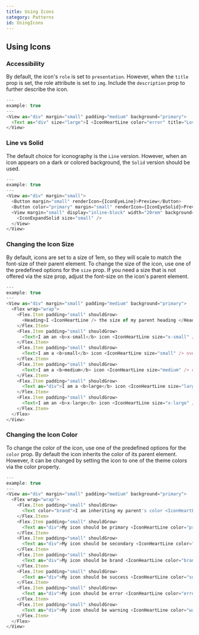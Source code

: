 ```yaml
---
title: Using Icons
category: Patterns
id: UsingIcons
---
```


## Using Icons

### Accessibility

By default, the icon's `role` is set to `presentation`. However, when the `title` prop is set, the role attribute is set to `img`. Include the `description` prop to further describe the icon.

```js
---
example: true
---
<View as="div" margin="small" padding="medium" background="primary">
  <Text as="div" size="large">I <IconHeartLine color="error" title="Love" /> New York</Text>
</View>
```

### Line vs Solid

The default choice for iconography is the `Line` version. However, when an icon appears on a dark or colored background, the `Solid` version should be used.

```js
---
example: true
---
<View as="div" margin="small">
  <Button margin="small" renderIcon={IconEyeLine}>Preview</Button>
  <Button color="primary" margin="small" renderIcon={IconEyeSolid}>Preview</Button>
  <View margin="small" display="inline-block" width="20rem" background="primary-inverse" padding="small" textAlign="end">
    <IconExpandSolid size="small" />
  </View>
</View>
```

### Changing the Icon Size

By default, icons are set to a size of 1em, so they will scale to match the font-size of their parent element. To change the size of the icon, use one of the predefined options for the `size` prop. If you need a size that is not offered via the size prop, adjust the font-size on the icon's parent element.

```js
---
example: true
---
<View as="div" margin="small" padding="medium" background="primary">
  <Flex wrap="wrap">
    <Flex.Item padding="small" shouldGrow>
      <Heading>I <IconHeartLine /> the size of my parent heading </Heading>
    </Flex.Item>
    <Flex.Item padding="small" shouldGrow>
      <Text>I am an <b>x-small</b> icon <IconHeartLine size="x-small" /> overriding my parent font-size.</Text>
    </Flex.Item>
    <Flex.Item padding="small" shouldGrow>
      <Text>I am a <b>small</b> icon <IconHeartLine size="small" /> overriding my parent font-size.</Text>
    </Flex.Item>
    <Flex.Item padding="small" shouldGrow>
      <Text>I am a <b>medium</b> icon <IconHeartLine size="medium" /> overriding my parent font-size.</Text>
    </Flex.Item>
    <Flex.Item padding="small" shouldGrow>
      <Text as="div">I am a <b>large</b> icon <IconHeartLine size="large" /> overriding my parent font-size.</Text>
    </Flex.Item>
    <Flex.Item padding="small" shouldGrow>
      <Text>I am an <b>x-large</b> icon <IconHeartLine size="x-large" /> overriding my parent font-size.</Text>
    </Flex.Item>
  </Flex>
</View>
```

### Changing the Icon Color

To change the color of the icon, use one of the predefined options for the `color` prop. By default the icon inherits the color of its parent element. However, it can be changed by setting the icon to one of the theme colors via the color property.

```js
---
example: true
---
<View as="div" margin="small" padding="medium" background="primary">
  <Flex wrap="wrap">
    <Flex.Item padding="small" shouldGrow>
      <Text color="brand">I am inheriting my parent's color <IconHeartLine /></Text>
    </Flex.Item>
    <Flex.Item padding="small" shouldGrow>
      <Text as="div">My icon should be primary <IconHeartLine color="primary" /></Text>
    </Flex.Item>
    <Flex.Item padding="small" shouldGrow>
      <Text as="div">My icon should be secondary <IconHeartLine color="secondary" /></Text>
    </Flex.Item>
    <Flex.Item padding="small" shouldGrow>
      <Text as="div">My icon should be brand <IconHeartLine color="brand" /></Text>
    </Flex.Item>
    <Flex.Item padding="small" shouldGrow>
      <Text as="div">My icon should be success <IconHeartLine color="success" /></Text>
    </Flex.Item>
    <Flex.Item padding="small" shouldGrow>
      <Text as="div">My icon should be error <IconHeartLine color="error" /></Text>
    </Flex.Item>
    <Flex.Item padding="small" shouldGrow>
      <Text as="div">My icon should be warning <IconHeartLine color="warning" /></Text>
    </Flex.Item>
  </Flex>
</View>
```
